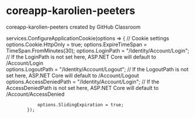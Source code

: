 # coreapp-karolien-peeters
coreapp-karolien-peeters created by GitHub Classroom

services.ConfigureApplicationCookie(options =>
            {
                // Cookie settings  
                options.Cookie.HttpOnly = true;
                options.ExpireTimeSpan = TimeSpan.FromMinutes(30);
                options.LoginPath = "/Identity/Account/Login"; // If the LoginPath is not set here, ASP.NET Core will default to /Account/Login  
                options.LogoutPath = "/Identity/Account/Logout"; // If the LogoutPath is not set here, ASP.NET Core will default to /Account/Logout  
                 options.AccessDeniedPath = "/Identity/Account/Login";  // If the AccessDeniedPath is not set here, ASP.NET Core will default to /Account/AccessDenied  
             
                options.SlidingExpiration = true;
            });
